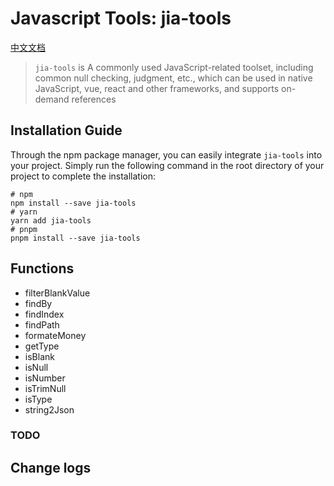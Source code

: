 # Javascript Tools: jia-tools

[中文文档](./README-cn.md)

> `jia-tools` is A commonly used JavaScript-related toolset, including common null checking, judgment, etc., which can be used in native JavaScript, vue, react and other frameworks, and supports on-demand references

## Installation Guide

Through the npm package manager, you can easily integrate `jia-tools` into your project. Simply run the following command in the root directory of your project to complete the installation:

``` shell
# npm
npm install --save jia-tools
# yarn
yarn add jia-tools
# pnpm
pnpm install --save jia-tools
```

## Functions

- filterBlankValue
- findBy
- findIndex
- findPath
- formateMoney
- getType
- isBlank
- isNull
- isNumber
- isTrimNull
- isType
- string2Json

### TODO

## Change logs
